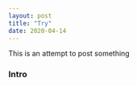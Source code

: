 ```yaml
---
layout: post
title: "Try"
date: 2020-04-14
---
```


This is an attempt to post something

### Intro
